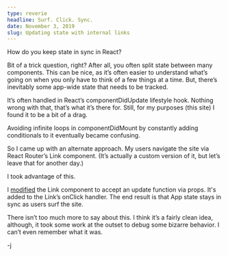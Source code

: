 ```yaml
---
type: reverie
headline: Surf. Click. Sync.
date: November 3, 2019
slug: Updating state with internal links
---
```


How do you keep state in sync in React?

Bit of a trick question, right? After all, you often split state between many components. This can be nice, as it’s often easier to understand what’s going on when you only have to think of a few things at a time. But, there’s inevitably some app-wide state that needs to be tracked.

It’s often handled in React’s componentDidUpdate lifestyle hook. Nothing wrong with that, that’s what it’s there for. Still, for my purposes (this site) I found it to be a bit of a drag. 

Avoiding infinite loops in componentDidMount by constantly adding conditionals to it eventually became confusing.

So I came up with an alternate approach. My users navigate the site via React Router’s Link component. (It’s actually a custom version of it, but let’s leave that for another day.)

I took advantage of this. 

I [modified](https://github.com/abelsj60/jamesabels.net/blob/master/app/shared/CustomLink.jsx#L68) the Link component to accept an update function via props. It's added to the Link’s onClick handler. The end result is that App state stays in sync as users surf the site. 

There isn’t too much more to say about this. I think it’s a fairly clean idea, although, it took some work at the outset to debug some bizarre behavior. I can’t even remember what it was. 

-j